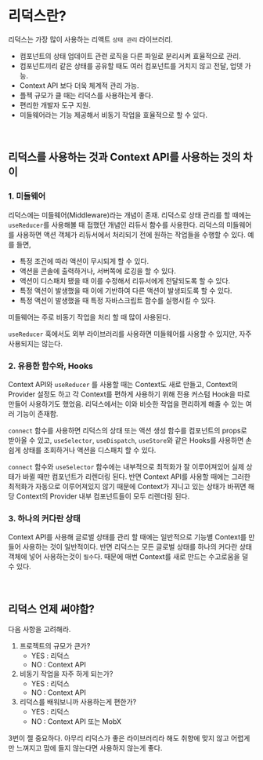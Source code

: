 # 리덕스란?

리덕스는 가장 많이 사용하는 리액트 `상태 관리` 라이브러리. 

- 컴포넌트의 상태 업데이트 관련 로직을 다른 파일로 분리시켜 효율적으로 관리.
- 컴포넌트끼리 같은 상태를 공유할 때도 여러 컴포넌트를 거치지 않고 전달, 업뎃 가능.
- Context API 보다 더욱 체계적 관리 가능.
- 플젝 규모가 클 때는 리덕스를 사용하는게 좋다.
- 편리한 개발자 도구 지원.
- 미들웨어라는 기능 제공해서 비동기 작업을 효율적으로 할 수 있다.

<br/>

## 리덕스를 사용하는 것과 Context API를 사용하는 것의 차이

### 1. 미들웨어

리덕스에는 미들웨어(Middleware)라는 개념이 존재. 리덕스로 상태 관리를 할 때에는 `useReducer`를 사용해볼 때 접했던 개념인 리듀서 함수를 사용한다. 리덕스의 미들웨어를 사용하면 액션 객체가 리듀서에서 처리되기 전에 원하는 작업들을 수행할 수 있다. 예를 들면,

- 특정 조건에 따라 액션이 무시되게 할 수 있다.
- 액션을 콘솔에 출력하거나, 서버쪽에 로깅을 할 수 있다.
- 액션이 디스패치 됐을 때 이를 수정해서 리듀서에게 전달되도록 할 수 있다.
- 특정 액션이 발생했을 때 이에 기반하여 다른 액션이 발생되도록 할 수 있다.
- 특정 액션이 발생했을 때 특정 자바스크립트 함수를 실행시킬 수 있다.

미들웨어는 주로 비동기 작업을 처리 할 때 많이 사용된다.

`useReducer` 훅에서도 외부 라이브러리를 사용하면 미들웨어를 사용할 수 있지만, 자주 사용되지는 않는다.

### 2. 유용한 함수와, Hooks

Context API와 `useReducer` 를 사용할 때는 Context도 새로 만들고, Context의 Provider 설정도 하고 각 Context를 편하게 사용하기 위해 전용 커스텀 Hook을 따로 만들어 사용하기도 했었음. 리덕스에서는 이와 비슷한 작업을 편리하게 해줄 수 있는 여러 기능이 존재함.

`connect` 함수를 사용하면 리덕스의 상태 또는 액션 생성 함수를 컴포넌트의 props로 받아올 수 있고, `useSelector`, `useDispatch`, `useStore`와 같은 Hooks를 사용하면 손쉽게 상태를 조회하거나 액션을 디스패치 할 수 있다.

`connect` 함수와 `useSelector` 함수에는 내부적으로 최적화가 잘 이루어져있어 실제 상태가 바뀔 때만 컴포넌트가 리렌더링 된다. 반면 Context API를 사용할 때에는 그러한 최적화가 자동으로 이루어져있지 않기 때문에 Context가 지니고 있는 상태가 바뀌면 해당 Context의 Provider 내부 컴포넌트들이 모두 리렌더링 된다.

### 3. 하나의 커다란 상태

Context API를 사용해 글로벌 상태를 관리 할 때에는 일반적으로 기능별 Context를 만들어 사용하는 것이 일반적이다. 반면 리덕스는 모든 글로벌 상태를 하나의 커다란 상태 객체에 넣어 사용하는것이 `필수`다. 때문에 매번 Context를 새로 만드는 수고로움을 덜 수 있다.

<br/>

## 리덕스 언제 써야함?

다음 사항을 고려해라.

1. 프로젝트의 규모가 큰가?
   - YES : 리덕스
   - NO : Context API
2. 비동기 작업을 자주 하게 되는가?
   - YES : 리덕스
   - NO : Context API
3. 리덕스를 배워보니까 사용하는게 편한가?
   - YES : 리덕스
   - NO : Context API 또는 MobX

3번이 젤 중요하다. 아무리 리덕스가 좋은 라이브러리라 해도 취향에 맞지 않고 어렵게만 느껴지고 맘에 들지 않는다면 사용하지 않는게 좋다.

